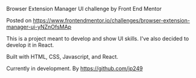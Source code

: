 Browser Extension Manager UI challenge by Front End Mentor

Posted on https://www.frontendmentor.io/challenges/browser-extension-manager-ui-yNZnOfsMAp

This is a project meant to develop and show UI skills.
I've also decided to develop it in React.

Built with HTML, CSS, Javascript, and React.

Currently in development. By https://github.com/jp249 